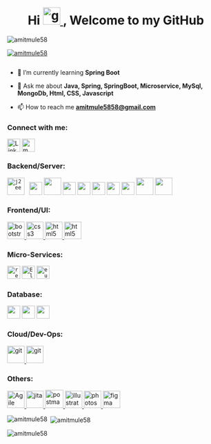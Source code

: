 <h1 align="center">Hi <a href="https://git-scm.com/" target="_blank" rel="noreferrer"> <img src="https://raw.githubusercontent.com/soumyadip007/soumyadip007/master/Hi.gif" alt="git" width="40" height="40"/> </a>, Welcome to my GitHub </h1>
<!-- <h1 align="center">I'm Amit Mule</h1> -->
<!-- <h3 align="center">A passionate Software developer from India</h3> -->

<p align="left"> <img src="https://img.etimg.com/thumb/width-1600,height-900,imgsize-638053,resizemode-75,msid-84146083/prime/technology-and-startups/booting-up-developer-economy-how-tech-startups-are-helping-coders-build-and-test-software-faster.jpg" alt="amitmule58" /> </p>

<p align="left"> <a href="https://github.com/ryo-ma/github-profile-trophy"><img src="https://github-profile-trophy.vercel.app/?username=amitmule58" alt="amitmule58" /></a> </p>

<p align="left"> <a href="https://twitter.com/" target="blank"><img src="https://img.shields.io/twitter/follow/?logo=twitter&style=for-the-badge" alt="" /></a> </p>

- 🌱 I’m currently learning **Spring Boot**

- 💬 Ask me about **Java, Spring, SpringBoot, Microservice, MySql, MongoDb, Html, CSS, Javascript**

- 📫 How to reach me **amitmule5858@gmail.com**

<h3 align="left">Connect with me:</h3>
<p align="left">
<a href="https://linkedin.com/in/amit mule" target="blank"><img align="center" src="https://cdn3d.iconscout.com/3d/free/thumb/free-linkedin-9185421-7516819.png?f=webp" alt="LinkedIn" height="30" width="30" /></a>
<a href="https://instagram.com/m_amit__" target="blank"><img align="center" src="https://cdn3d.iconscout.com/3d/free/thumb/free-instagram-9185417-7516815.png?f=webp" alt="m_amit__" height="30" width="30" /></a>
</p>


<h3 align="left"> Backend/Server: </h3>
<p align="left">
<code><img src="https://www.credosystemz.com/wp-content/uploads/2023/09/java-j2ee.webp" alt="j2ee" height="40"/> </code> 
<code><img src="https://raw.githubusercontent.com/soumyadip007/soumyadip007/master/img/web/backend/jsp.png" height="30"></code>
<code><img src="https://raw.githubusercontent.com/soumyadip007/soumyadip007/master/img/web/backend/servlet.png" height="40"></code>
<code><img src="https://raw.githubusercontent.com/soumyadip007/soumyadip007/master/img/web/backend/spring-1.png" height="30"></code>
<code><img src="https://raw.githubusercontent.com/soumyadip007/soumyadip007/master/img/web/backend/spring-boot.png" height="30"></code>
<code><img src="https://raw.githubusercontent.com/soumyadip007/soumyadip007/master/img/web/backend/hibernate.jpeg" height="30"></code>
<code><img src="https://raw.githubusercontent.com/soumyadip007/soumyadip007/master/img/web/security/security.png" height="30"></code>
<code><img src="https://seeklogo.com/images/J/jwt-logo-11B708E375-seeklogo.com.png" height="30"></code>
<code><img src="https://raw.githubusercontent.com/soumyadip007/soumyadip007/master/img/web/security/oauth.png" height="40"></code>
<code><img src="https://upload.wikimedia.org/wikipedia/commons/thumb/f/fe/Apache_Tomcat_logo.svg/595px-Apache_Tomcat_logo.svg.png?20230726204155" height="40"></code>


<h3 align="left"> Frontend/UI: </h3>
<a href="https://getbootstrap.com" target="_blank" rel="noreferrer"> <img src="https://cdn3d.iconscout.com/3d/free/thumb/free-bootstrap-framework-logo-6563486-5453031.png?f=webp" alt="bootstrap" width="40" height="40"/> </a>
<a href="https://www.w3schools.com/css/" target="_blank" rel="noreferrer"> <img src="https://cdn3d.iconscout.com/3d/free/thumb/free-css-9294881-7578024.png?f=webp" alt="css3" width="40" height="40"/> </a> 
<a href="https://www.w3.org/html/" target="_blank" rel="noreferrer"> <img src="https://cdn3d.iconscout.com/3d/free/thumb/free-html-9294875-7578018.png?f=webp" alt="html5" width="40" height="40"/> </a>
<a href="https://www.w3.org/html/" target="_blank" rel="noreferrer"> <img src="https://cdn3d.iconscout.com/3d/free/thumb/free-javascript-9294848-7577991.png?f=webp" alt="html5" width="40" height="40"/> </a>


<h3 align="left"> Micro-Services: </h3>
<code><img src="https://raw.githubusercontent.com/soumyadip007/soumyadip007/master/img/web/ms/rest.png" alt="restAPI" height="30"></code>
<code><img src="https://upload.wikimedia.org/wikipedia/commons/thumb/f/f4/Elasticsearch_logo.svg/512px-Elasticsearch_logo.svg.png" alt="Elasticsearch" height="30"></code>
<code><img src="https://raw.githubusercontent.com/soumyadip007/soumyadip007/master/img/web/ms/eureka.png" alt="eureka" height="30"></code>

<h3 align="left"> Database: </h3>
<code><img src="https://raw.githubusercontent.com/soumyadip007/soumyadip007/master/img/db/mysql1.png" height="30"></code>
<code><img src="https://raw.githubusercontent.com/soumyadip007/soumyadip007/master/img/db/mongo.png" height="30"></code>
<code><img src="https://5.imimg.com/data5/SELLER/Default/2024/3/401044016/VR/OB/KH/15037679/oracle-sql-plsql-course-online-training-classes-from-india-500x500.png" height="30"></code>

<h3 align="left"> Cloud/Dev-Ops: </h3>
<a href="https://git-scm.com/" target="_blank" rel="noreferrer"> <img src="https://cdn3d.iconscout.com/3d/free/thumb/free-git-9294878-7578021.png?f=webp" alt="git" width="40" height="40"/> </a>
<a href="https://git-scm.com/" target="_blank" rel="noreferrer"> <img src="https://cdn3d.iconscout.com/3d/free/thumb/free-github-9185439-7516837.png?f=webp" alt="git" width="40" height="40"/> </a>


<h3 align="left"> Others: </h3>
<a href="https://postman.com" target="_blank" rel="noreferrer"> <img src="https://miro.medium.com/v2/resize:fit:640/format:webp/1*fE1jbwbRGKUsp4tnlcSSvg.png" alt="Agile" height="40"/> </a>
<a href="https://postman.com" target="_blank" rel="noreferrer"> <img src="https://raw.githubusercontent.com/soumyadip007/soumyadip007/master/img/other/jira.png" alt="jita" height="40"/> </a>
<a href="https://postman.com" target="_blank" rel="noreferrer"> <img src="https://cdn.icon-icons.com/icons2/3053/PNG/512/postman_alt_macos_bigsur_icon_189814.png" alt="postman" width="42" height="42"/> </a>
<a href="https://www.adobe.com/in/products/illustrator.html" target="_blank" rel="noreferrer"> <img src="https://cdn3d.iconscout.com/3d/free/thumb/free-adobe-illustrator-9234635-7516860.png?f=webp" alt="illustrator" width="40" height="40"/> </a> 
<a href="https://www.photoshop.com/en" target="_blank" rel="noreferrer"> <img src="https://cdn3d.iconscout.com/3d/free/thumb/free-adobe-photoshop-9234637-7516862.png?f=webp" alt="photoshop" width="40" height="40"/> </a> 
<a href="https://www.figma.com/" target="_blank" rel="noreferrer"> <img src="https://w7.pngwing.com/pngs/416/962/png-transparent-figma-design-soft-design-tool-design-tool-logo-design-logo-tool-3d-icon.png" alt="figma" width="40" height="40"/> </a> </p



<p> <img align="left" src="https://github-readme-stats.vercel.app/api/top-langs?username=amitmule58&show_icons=true&locale=en&layout=compact" alt="amitmule58"/> </p>

<p> &nbsp;<img align="center" src="https://github-readme-stats.vercel.app/api?username=amitmule58&show_icons=true&locale=en" alt="amitmule58"/> </p>

<p> <img align="center" src="https://github-readme-streak-stats.herokuapp.com/?user=amitmule58&" alt="amitmule58" /> </p>
